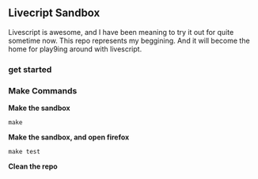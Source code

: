 

## Livecript Sandbox

Livescript is awesome, and I have been meaning to try it out for quite sometime
now. This repo represents my beggining. And it will become the home for
play9ing around with livescript.


### get started

### Make Commands

**Make the sandbox**

`make`

**Make the sandbox, and open firefox**

`make test`

**Clean the repo**
